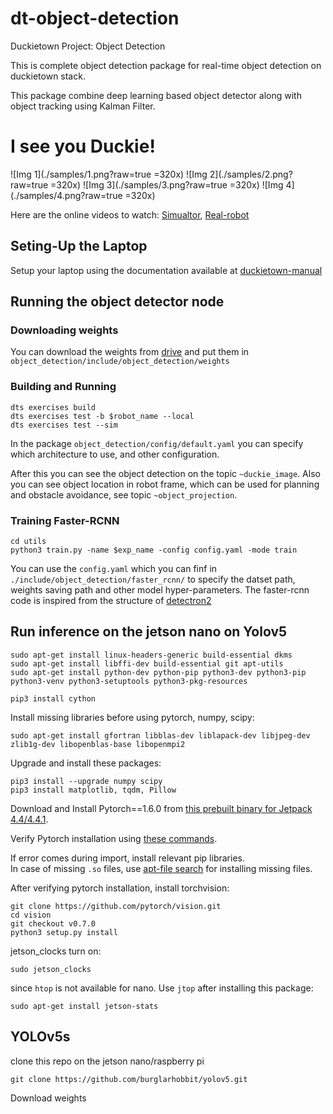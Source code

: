 # dt-object-detection
Duckietown Project: Object Detection

This is complete object detection package for real-time object detection on duckietown stack. 

This package combine deep learning based object detector along with object tracking using Kalman Filter. 

# I see you Duckie!
![Img 1](./samples/1.png?raw=true =320x)
![Img 2](./samples/2.png?raw=true =320x)
![Img 3](./samples/3.png?raw=true =320x)
![Img 4](./samples/4.png?raw=true =320x)

Here are the online videos to watch: [Simualtor](https://vimeo.com/496162175), [Real-robot](https://vimeo.com/496162169)
## Seting-Up the Laptop

Setup your laptop using the documentation available at [duckietown-manual](https://docs.duckietown.org/daffy/opmanual_duckiebot/out/building_duckiebot_c0.html)

## Running the object detector node

### Downloading weights

You can download the weights from [drive](https://drive.google.com/drive/folders/11RFmZpG6oJDrcqzBS3_Za5iitlmGdXW3?usp=sharing) and put them in `object_detection/include/object_detection/weights`

### Building and Running

    dts exercises build
    dts exercises test -b $robot_name --local
    dts exercises test --sim

In the package `object_detection/config/default.yaml` you can specify which architecture to use, and other configuration.

After this you can see the object detection on the topic `~duckie_image`. Also you can see object location in robot frame, which can be used for planning and obstacle avoidance, see topic `~object_projection`.


### Training Faster-RCNN 

    cd utils
    python3 train.py -name $exp_name -config config.yaml -mode train

You can use the `config.yaml` which you can finf in `./include/object_detection/faster_rcnn/` to specify the datset path, weights saving path and other model hyper-parameters. The faster-rcnn code is inspired from the structure of [detectron2](https://github.com/facebookresearch/detectron2)

## Run inference on the jetson nano on Yolov5

    sudo apt-get install linux-headers-generic build-essential dkms
    sudo apt-get install libffi-dev build-essential git apt-utils 
    sudo apt-get install python-dev python-pip python3-dev python3-pip python3-venv python3-setuptools python3-pkg-resources

    pip3 install cython

Install missing libraries before using pytorch, numpy, scipy:

    sudo apt-get install gfortran libblas-dev liblapack-dev libjpeg-dev zlib1g-dev libopenblas-base libopenmpi2 

Upgrade and install these packages:

    pip3 install --upgrade numpy scipy
    pip3 install matplotlib, tqdm, Pillow

Download and Install Pytorch==1.6.0 from [this prebuilt binary for Jetpack 4.4/4.4.1](https://nvidia.box.com/shared/static/9eptse6jyly1ggt9axbja2yrmj6pbarc.whl).

Verify Pytorch installation using [these commands](https://stackoverflow.com/a/48152675/5276428).

If error comes during import, install relevant pip libraries.<br />
In case of missing `.so` files, use [apt-file search](https://stackoverflow.com/questions/63818421/unable-to-import-pytorch-in-jetson-nano-ubuntu) for installing missing files.

After verifying pytorch installation, install torchvision:

    git clone https://github.com/pytorch/vision.git
    cd vision
    git checkout v0.7.0
    python3 setup.py install

jetson_clocks turn on:

    sudo jetson_clocks

since `htop` is not available for nano. Use `jtop` after installing this package:

    sudo apt-get install jetson-stats 

## YOLOv5s

clone this repo on the jetson nano/raspberry pi

    git clone https://github.com/burglarhobbit/yolov5.git

Download weights

    
